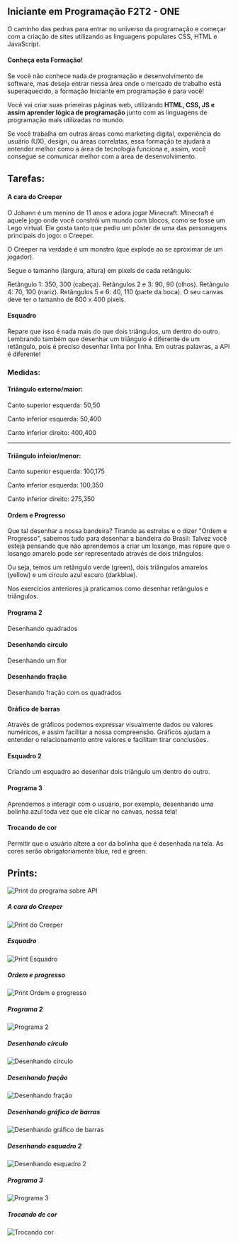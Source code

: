 ## Iniciante em Programação F2T2 - ONE
O caminho das pedras para entrar no universo da programação e começar com a criação de sites utilizando as linguagens populares CSS, HTML e JavaScript.

#### Conheça esta Formação!
Se você não conhece nada de programação e desenvolvimento de software, mas deseja entrar nessa área onde o mercado de trabalho está superaquecido, a formação Iniciante em programação é para você!

Você vai criar suas primeiras páginas web, utilizando **HTML, CSS, JS e assim aprender lógica de programação** junto com as linguagens de programação mais utilizadas no mundo.

Se você trabalha em outras áreas como marketing digital, experiência do usuário (UX), design, ou áreas correlatas, essa formação te ajudará a entender melhor como a área de tecnologia funciona e, assim, você consegue se comunicar melhor com a área de desenvolvimento.


## Tarefas:

#### A cara do Creeper

O Johann é um menino de 11 anos e adora jogar Minecraft. Minecraft é aquele jogo onde você constrói um mundo com blocos, como se fosse um Lego virtual. Ele gosta tanto que pediu um pôster de uma das personagens principais do jogo: o Creeper.

O Creeper na verdade é um monstro (que explode ao se aproximar de um jogador).

Segue o tamanho (largura, altura) em pixels de cada retângulo:

Retângulo 1: 350, 300 (cabeça).
Retângulos 2 e 3: 90, 90 (olhos).
Retângulo 4: 70, 100 (nariz).
Retângulos 5 e 6: 40, 110 (parte da boca).
O seu canvas deve ter o tamanho de 600 x 400 pixels.

#### Esquadro

Repare que isso é nada mais do que dois triângulos, um dentro do outro. Lembrando também que desenhar um triângulo é diferente de um retângulo, pois é preciso desenhar linha por linha. Em outras palavras, a API é diferente!

<h3><strong>Medidas:</strong></h3>
<h4>Triângulo externo/maior:</h4>
<p>Canto superior esquerda: 50,50</p>
<p>Canto inferior esquerda: 50,400</p>
<p>Canto inferior direito: 400,400</p>
<hr>
<h4>Triângulo infeior/menor:</h4>
<p>Canto superior esquerda: 100,175</p>
<p>Canto inferior esquerda: 100,350</p>
<p>Canto inferior direito: 275,350</p>

#### Ordem e Progresso

Que tal desenhar a nossa bandeira? Tirando as estrelas e o dizer "Ordem e Progresso", sabemos tudo para desenhar a bandeira do Brasil: Talvez você esteja pensando que não aprendemos a criar um losango, mas repare que o losango amarelo pode ser representado através de dois triângulos:

Ou seja, temos um retângulo verde (green), dois triângulos amarelos (yellow) e um circulo azul escuro (darkblue).

Nos exercícios anteriores já praticamos como desenhar retângulos e triângulos.

#### Programa 2

Desenhando quadrados

#### Desenhando círculo

Desenhando um flor

#### Desenhando fração

Desenhando fração com os quadrados 

#### Gráfico de barras

Através de gráficos podemos expressar visualmente dados ou valores numéricos, e assim facilitar a nossa compreensão. Gráficos ajudam a entender o relacionamento entre valores e facilitam tirar conclusões.

#### Esquadro 2

Criando um esquadro ao desenhar dois triângulo um dentro do outro.

#### Programa 3

Aprendemos a interagir com o usuário, por exemplo, desenhando uma bolinha azul toda vez que ele clicar no canvas, nossa tela!

#### Trocando de cor

Permitir que o usuário altere a cor da bolinha que é desenhada na tela. As cores serão obrigatoriamente blue, red e green.

## Prints:

![Print do programa sobre API](/LOGICA%202/imgs/print.png)

##### A cara do Creeper
![Print do Creeper](/LOGICA%202/imgs/print1.png)

##### Esquadro
![Print Esquadro](/LOGICA%202/imgs/print2.png)

##### Ordem e progresso
![Print Ordem e progresso](/LOGICA%202/imgs/print3.png)

##### Programa 2
![Programa 2](/LOGICA%202/imgs/programa2.png)

##### Desenhando círculo
![Desenhando círculo](/LOGICA%202/imgs/desenhandoCirculo.png)

##### Desenhando fração
![Desenhando fração](/LOGICA%202/imgs/DesenhandoFracao.png)

##### Desenhando gráfico de barras
![Desenhando gráfico de barras](/LOGICA%202/imgs/graficodebarras.png)

##### Desenhando esquadro 2
![Desenhando esquadro 2](/LOGICA%202/imgs/esquadro2.png)

##### Programa 3 
![Programa 3](/LOGICA%202/imgs/print4.png)

##### Trocando de cor 
![Trocando cor](/LOGICA%202/imgs/print5.png)